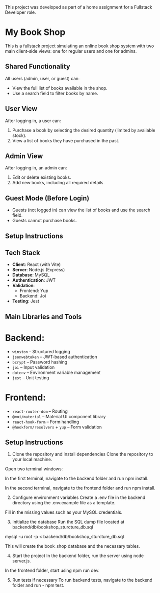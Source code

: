 This project was developed as part of a home assignment for a Fullstack Developer role.

# My Book Shop

This is a fullstack project simulating an online book shop system with two main client-side views: one for regular users and one for admins.

## Shared Functionality

All users (admin, user, or guest) can:

- View the full list of books available in the shop.
- Use a search field to filter books by name.

## User View

After logging in, a user can:

1. Purchase a book by selecting the desired quantity (limited by available stock).
2. View a list of books they have purchased in the past.

## Admin View

After logging in, an admin can:

1. Edit or delete existing books.
2. Add new books, including all required details.

## Guest Mode (Before Login)

- Guests (not logged in) can view the list of books and use the search field.
- Guests cannot purchase books.

## Setup Instructions

## Tech Stack

- **Client**: React (with Vite)
- **Server**: Node.js (Express)
- **Database**: MySQL
- **Authentication**: JWT
- **Validation**:
  - Frontend: Yup
  - Backend: Joi
- **Testing**: Jest

## Main Libraries and Tools

# Backend:

- `winston` – Structured logging
- `jsonwebtoken` – JWT-based authentication
- `bcrypt` – Password hashing
- `joi` – Input validation
- `dotenv` – Environment variable management
- `jest` – Unit testing

# Frontend:

- `react-router-dom` – Routing
- `@mui/material` – Material UI component library
- `react-hook-form` – Form handling
- `@hookform/resolvers` + `yup` – Form validation

## Setup Instructions

1. Clone the repository and install dependencies
   Clone the repository to your local machine.

Open two terminal windows:

In the first terminal, navigate to the backend folder and run npm install.

In the second terminal, navigate to the frontend folder and run npm install.

2. Configure environment variables
   Create a .env file in the backend directory using the .env.example file as a template.

Fill in the missing values such as your MySQL credentials.

3. Initialize the database
   Run the SQL dump file located at backend/db/bookshop_sturcture_db.sql

mysql -u root -p < backend/db/bookshop_sturcture_db.sql

This will create the book_shop database and the necessary tables.

4. Start the project
   In the backend folder, run the server using node server.js.

In the frontend folder, start using npm run dev.

5. Run tests if necessary
   To run backend tests, navigate to the backend folder and run - npm test.
